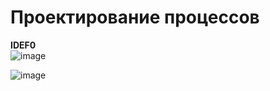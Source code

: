 # Проектирование процессов 

**IDEF0**  
![image](https://github.com/accidentalZero/software-engineering/assets/105588367/ae4286f6-e1a0-490d-bdc3-a0f66dc6a999)


![image](https://github.com/accidentalZero/software-engineering/assets/105588367/b1086ab6-4bce-4b83-a349-ef6b711544ad)
